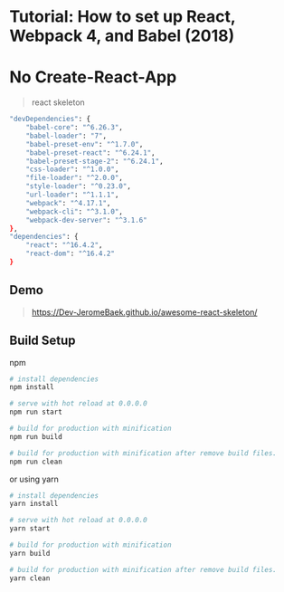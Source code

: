 # Tutorial: How to set up React, Webpack 4, and Babel (2018)

# No Create-React-App

> react skeleton

```bash
"devDependencies": {
    "babel-core": "^6.26.3",
    "babel-loader": "7",
    "babel-preset-env": "^1.7.0",
    "babel-preset-react": "^6.24.1",
    "babel-preset-stage-2": "^6.24.1",
    "css-loader": "^1.0.0",
    "file-loader": "^2.0.0",
    "style-loader": "^0.23.0",
    "url-loader": "^1.1.1",
    "webpack": "^4.17.1",
    "webpack-cli": "^3.1.0",
    "webpack-dev-server": "^3.1.6"
},
"dependencies": {
    "react": "^16.4.2",
    "react-dom": "^16.4.2"
}
```

## Demo

> https://Dev-JeromeBaek.github.io/awesome-react-skeleton/

## Build Setup

npm

```bash
# install dependencies
npm install

# serve with hot reload at 0.0.0.0
npm run start

# build for production with minification
npm run build

# build for production with minification after remove build files.
npm run clean
```

or using yarn

```bash
# install dependencies
yarn install

# serve with hot reload at 0.0.0.0
yarn start

# build for production with minification
yarn build

# build for production with minification after remove build files.
yarn clean
```

<!--
## How to make your react project

- Fork and clone this repository.
- Run `yarn install` on your terminal.
- Open `src/contents.js` on your text editor.
- Edit and Add your contents
- Run `yarn build` on your terminal
- Do setting for github.io hosting. -->
